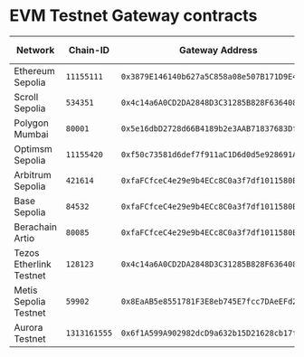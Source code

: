 # EVM Testnet Gateway contracts

| Network                 | Chain-ID     | Gateway Address                              | Proxy Admin                                  | Contract Version |
| ----------------------- | ------------ | -------------------------------------------- | -------------------------------------------- | ---------------- |
| Ethereum Sepolia        | `11155111`   | `0x3879E146140b627a5C858a08e507B171D9E43139` | `0x38476c18226C98C821eE1DFc368D49691d44cE68` | `0.1.0`          |
| Scroll Sepolia          | `534351`     | `0x4c14a6A0CD2DA2848D3C31285B828F6364087735` | `0xCbA9277ccf3Ce4e217D983FB141dcDAa0b66bF8f` | `0.2.0-beta`     |
| Polygon Mumbai          | `80001`      | `0x5e16dbD2728d66B4189b2e3AAB71837683Dfd2d7` | `0x952350102fd243B353fd734B5Cc4e3b4088a4aE7` | `0.1.0`          |
| Optimsm Sepolia         | `11155420`   | `0xf50c73581d6def7f911aC1D6d0d5e928691AAa9E` | `0x0f119D36896631E7202F20E6aC5a66485Fe871Cd` | `0.1.0`          |
| Arbitrum Sepolia        | `421614`     | `0xfaFCfceC4e29e9b4ECc8C0a3f7df1011580EEEf2` | `0xdDC6d94d9f9FBb0524f069882d7C98241040472E` | `0.1.0`          |
| Base Sepolia            | `84532`      | `0xfaFCfceC4e29e9b4ECc8C0a3f7df1011580EEEf2` | `0xdDC6d94d9f9FBb0524f069882d7C98241040472E` | `0.1.0`          |
| Berachain Artio         | `80085`      | `0xfaFCfceC4e29e9b4ECc8C0a3f7df1011580EEEf2` | `0xdDC6d94d9f9FBb0524f069882d7C98241040472E` | `0.1.0`          |
| Tezos Etherlink Testnet | `128123`     | `0x4c14a6A0CD2DA2848D3C31285B828F6364087735` | `0xCbA9277ccf3Ce4e217D983FB141dcDAa0b66bF8f` | `0.2.0-beta`     |
| Metis Sepolia Testnet   | `59902`      | `0x8EaAB5e8551781F3E8eb745E7fcc7DAeEFd27b1f` | `0xb352d4449dc7355d4478784027d7afae69843085` | `0.2.0`          |
| Aurora Testnet          | `1313161555` | `0x6f1A599A902982dcD9a632b15D21628cb17f5Cd2` | `0x2171F60CD80b25b39ACf7648Efc200d115ED6aAE` | `0.2.0`          |
